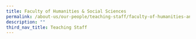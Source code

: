 ```yaml
---
title: Faculty of Humanities & Social Sciences
permalink: /about-us/our-people/teaching-staff/faculty-of-humanities-and-social-sciences/
description: ""
third_nav_title: Teaching Staff
---
```

